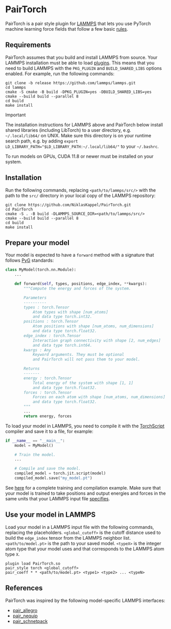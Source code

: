 # PairTorch

PairTorch is a pair style plugin for [LAMMPS](https://www.lammps.org) that lets you use PyTorch machine learning force fields that follow a few basic [rules](#prepare-your-model).

## Requirements

PairTorch assumes that you build and install LAMMPS from source. Your LAMMPS installation must be able to load [plugins](https://docs.lammps.org/plugin.html). This means that you need to build LAMMPS with the `PKG_PLUGIN` and `BUILD_SHARED_LIBS` options enabled. For example, run the following commands:

```
git clone -b release https://github.com/lammps/lammps.git
cd lammps
cmake -S cmake -B build -DPKG_PLUGIN=yes -DBUILD_SHARED_LIBS=yes
cmake --build build --parallel 8
cd build
make install
```

> [!IMPORTANT]
> The installation instructions for LAMMPS above and PairTorch below install shared libraries (including LibTorch) to a user directory, e.g. `~/.local/lib64/` on UNIX. Make sure this directory is on your runtime search path, e.g. by adding `export LD_LIBRARY_PATH="$LD_LIBRARY_PATH:~/.local/lib64/"` to your `~/.bashrc`.

To run models on GPUs, CUDA 11.8 or newer must be installed on your system.

## Installation

Run the following commands, replacing `<path/to/lammps/src/>` with the path to the `src/` directory in your local copy of the LAMMPS repository:

```
git clone https://github.com/NiklasKappel/PairTorch.git
cd PairTorch
cmake -S . -B build -DLAMMPS_SOURCE_DIR=<path/to/lammps/src/>
cmake --build build --parallel 8
cd build
make install
```

## Prepare your model

Your model is expected to have a `forward` method with a signature that follows [PyG](https://pytorch-geometric.readthedocs.io) standards:

```python
class MyModel(torch.nn.Module):
    ...

    def forward(self, types, positions, edge_index, **kwargs):
        """Compute the energy and forces of the system.

        Parameters
        ----------
        types : torch.Tensor
            Atom types with shape [num_atoms]
            and data type torch.int32.
        positions : torch.Tensor
            Atom positions with shape [num_atoms, num_dimensions]
            and data type torch.float32.
        edge_index : torch.Tensor
            Interaction graph connectivity with shape [2, num_edges]
            and data type torch.int64.
        kwargs : Any
            Keyword arguments. They must be optional
            and PairTorch will not pass them to your model.

        Returns
        -------
        energy : torch.Tensor
            Total energy of the system with shape [1, 1]
            and data type torch.float32.
        forces : torch.Tensor
            Forces on each atom with shape [num_atoms, num_dimensions]
            and data type torch.float32.
        """
        ...
        return energy, forces
```

To load your model in LAMMPS, you need to compile it with the [TorchScript](https://pytorch.org/tutorials/beginner/Intro_to_TorchScript_tutorial.html) compiler and save it to a file, for example:

```python
if __name__ == "__main__":
    model = MyModel()

    # Train the model.
    ...

    # Compile and save the model.
    compiled_model = torch.jit.script(model)
    compiled_model.save("my_model.pt")
```

See [here](scripts/torchscript_lightning_example) for a complete training and compilation example. Make sure that your model is trained to take positions and output energies and forces in the same units that your LAMMPS input file [specifies](https://docs.lammps.org/units.html).

## Use your model in LAMMPS

Load your model in a LAMMPS input file with the following commands, replacing the placeholders. `<global_cutoff>` is the cutoff distance used to build the `edge_index` tensor from the LAMMPS neighbor list. `<path/to/model.pt>` is the path to your saved model. `<typeX>` is the integer atom type that your model uses and that corresponds to the LAMMPS atom type `X`.

```
plugin load PairTorch.so
pair_style torch <global_cutoff>
pair_coeff * * <path/to/model.pt> <type1> <type2> ... <typeN>
```

## References

PairTorch was inspired by the following model-specific LAMMPS interfaces:

- [pair_allegro](https://github.com/mir-group/pair_allegro)
- [pair_nequip](https://github.com/mir-group/pair_nequip)
- [pair_schnetpack](https://github.com/atomistic-machine-learning/schnetpack/tree/master/interfaces/lammps)

